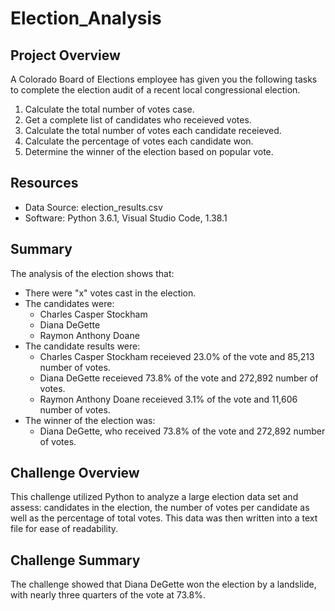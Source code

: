 # Election_Analysis

## Project Overview
A Colorado Board of Elections employee has given you the following tasks to complete the election audit of a recent local congressional election. 

1. Calculate the total number of votes case.
2. Get a complete list of candidates who receieved votes.
3. Calculate the total number of votes each candidate receieved. 
4. Calculate the percentage of votes each candidate won.
5. Determine the winner of the election based on popular vote.

## Resources
- Data Source: election_results.csv
- Software: Python 3.6.1, Visual Studio Code, 1.38.1

## Summary 
The analysis of the election shows that:
- There were "x" votes cast in the election.
- The candidates were:
  - Charles Casper Stockham
  - Diana DeGette
  - Raymon Anthony Doane
- The candidate results were:
  - Charles Casper Stockham receieved 23.0% of the vote and 85,213 number of votes.
  - Diana DeGette receieved 73.8% of the vote and 272,892 number of votes.
  - Raymon Anthony Doane receieved 3.1% of the vote and 11,606 number of votes.
- The winner of the election was:
  - Diana DeGette, who received 73.8% of the vote and 272,892 number of votes.

## Challenge Overview
This challenge utilized Python to analyze a large election data set and assess: candidates in the election, the number of votes per candidate as well as the percentage of total votes. This data was then written into a text file for ease of readability.

## Challenge Summary
The challenge showed that Diana DeGette won the election by a landslide, with nearly three quarters of the vote at 73.8%.
